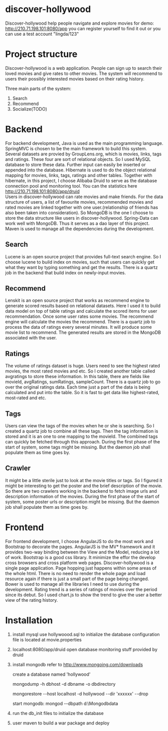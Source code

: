 # discover-hollywood
Discover-hollywood help people navigate and explore movies
for demo: http://210.71.198.101:8080/app
you can register yourself to find it out or you can use a test account "lingda/123"

# Project structure
Discover-hollywood is a web application.  People can sign up to search their loved movies and give rates to other movies. The system will recommend to users their possibly interested movies based on their rating history.

Three main parts of the system:
1.  Search
2.  Recommend
3.  Socialize(TODO)

# Backend
For backend development, Java is used as the main programming language.  SpringMVC is chosen to be the main framework to build this system.  Several datasets are provied by GroupLens.org, which is movies, links, tags and ratings.  These four are sort of relational objects.  So I used MySQL database to store these data.  Further input can easily be inserted or appended into the database.
Hibernate is used to do the object relational mapping for movies, links, tags, ratings and other tables.  Together with hibernate, in this project, I choose Alibaba Druid to serve as the database connection pool and monitoring tool.  You can the statistics here http://210.71.198.101:8080/app/druid  
Users in discover-hollywood can rate movies and make friends.  For the data structure of users, a list of favourite movies, recommended movies and rated movies are linked together with one user.(relationship of friends has also been taken into consideration).  So MongoDB is the one I choose to store the data structure like users in discover-hollywood.
Spring-Data can work well with MongoDB.  Thus it serves as a dao layer of this project.  Maven is used to manage all the dependencies during the development.

## Search
Lucene is an open source project that provides full-text search engine.  So I choose lucene to build index on movies, such that users can quickly get what they want by typing something and get the results.  There is a quartz job in the backend that build index on newly-input movies.

## Recommend
Lenskit is an open source project that works as recommend engine to generate scored results based on relational datasets.  Here I used it to build data model on top of table ratings and calculate the scored items for user recommendation.  Once some user rates some movies.  The recommend engine will calculate the movies the recommend.  There is a quartz job to process the data of ratings every several minutes.  It will produce some movie list to recommend.  The generated results are stored in the MongoDB associated with the user.

## Ratings
The volume of ratings dataset is huge.  Users need to see the highest rated movies, the most rated movies and etc.  So I created another table called avgratings to store these information.  In this table, there are fields like movieId, avgRatings, sumRatings, sampleCount.  There is a quartz job to go over the original ratings data. Each time just a part of the data is being calculated and put into the table.  So it is fast to get data like highest-rated, most-rated and etc.

## Tags
Users can view the tags of the movies when he or she is searching.  So I created a quartz job to combine all these tags.  Then the tag information is stored and it is an one to one mapping to the movieId.  The combined tags can quickly be fetched through this approach.
During the first phase of the start of system, some tags might be missing.  But the daemon job shall populate them as time goes by.

## Crawler
It might be a little sterile just to look at the movie titles or tags.  So I figured it might be interesting to get the poster and the brief description of the movie.  So there are two crawlers working in the backend to fetch image urls and description information of the movies.  During the first phase of the start of system, some poster urls or description might be missing.  But the daemon job shall populate them as time goes by.

# Frontend
For frontend development, I choose AngularJS to do the most work and Bootstrap to decorate the pages.  AngularJS is the MV* framework and it provides two-way binding between the View and the Model, reducing a lot of work.  Bootstrap is a good css library.  It minimize the effor the develop cross browsers and cross platform web pages.  Discover-hollywood is a single page application.  Page hopping just happens within some areas of the whole html.  There is no need to render the whole page and load resource again if there is just a small part of the page being changed.  Bower is used to manage all the libraries I need to use during the development.  Rating trend is a series of ratings of movies over the period since its debut.  So I used chart.js to show the trend to give the user a better view of the rating history.

# Installation
 1. install mysql
    use hollywoood.sql to initialize the database
    configuration file is located at movie.properties

2. localhost:8080/app/druid
    open database monitoring stuff provided by druid

3. install mongodb
    refer to http://www.mongoing.com/downloads

    create a database named 'hollywood'

    mongodump -h dbhost -d dbname -o dbdirectory

    mongorestore --host localhost -d hollywood --dir 'xxxxxx' --drop
    
    start mongodb: mongod --dbpath d:\Mongodbdata

4. run the db_init files to initialize the database

5. user maven to build a war package and deploy
 



